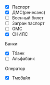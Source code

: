 - [x] Паспорт
- [x] ДМС(ренесанс)
- [ ] Военный билет
- [ ] Загран паспорт
- [ ] ОМС
- [x] СНИЛС

Банки
- [x] Тбанк
- [ ] Альфабанк

Оператор
- [x] Тмобайл


